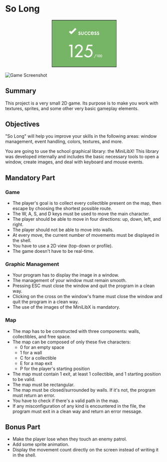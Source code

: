 # So Long

<p align="center" > 
	<img src="125.png" width="207" />
</p>

![Game Screenshot](screenshot.png)

## Summary
This project is a very small 2D game. Its purpose is to make you work with textures, sprites, and some other very basic gameplay elements.

## Objectives
"So Long" will help you improve your skills in the following areas: window management, event handling, colors, textures, and more.

You are going to use the school graphical library: the MiniLibX! This library was developed internally and includes the basic necessary tools to open a window, create images, and deal with keyboard and mouse events.

## Mandatory Part
### Game
- The player's goal is to collect every collectible present on the map, then escape by choosing the shortest possible route.
- The W, A, S, and D keys must be used to move the main character.
- The player should be able to move in four directions: up, down, left, and right.
- The player should not be able to move into walls.
- At every move, the current number of movements must be displayed in the shell.
- You have to use a 2D view (top-down or profile).
- The game doesn't have to be real-time.

### Graphic Management
- Your program has to display the image in a window.
- The management of your window must remain smooth.
- Pressing ESC must close the window and quit the program in a clean way.
- Clicking on the cross on the window's frame must close the window and quit the program in a clean way.
- The use of the images of the MiniLibX is mandatory.

### Map
- The map has to be constructed with three components: walls, collectibles, and free space.
- The map can be composed of only these five characters:
  - 0 for an empty space
  - 1 for a wall
  - C for a collectible
  - E for a map exit
  - P for the player's starting position
- The map must contain 1 exit, at least 1 collectible, and 1 starting position to be valid.
- The map must be rectangular.
- The map must be closed/surrounded by walls. If it's not, the program must return an error.
- You have to check if there's a valid path in the map.
- If any misconfiguration of any kind is encountered in the file, the program must exit in a clean way and return an error message.

## Bonus Part
- Make the player lose when they touch an enemy patrol.
- Add some sprite animation.
- Display the movement count directly on the screen instead of writing it in the shell.
